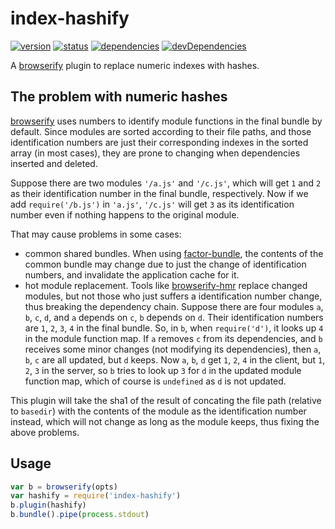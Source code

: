 # index-hashify
[![version](https://img.shields.io/npm/v/index-hashify.svg)](https://www.npmjs.org/package/index-hashify)
[![status](https://travis-ci.org/zoubin/index-hashify.svg)](https://travis-ci.org/zoubin/index-hashify)
[![dependencies](https://david-dm.org/zoubin/index-hashify.svg)](https://david-dm.org/zoubin/index-hashify)
[![devDependencies](https://david-dm.org/zoubin/index-hashify/dev-status.svg)](https://david-dm.org/zoubin/index-hashify#info=devDependencies)

A [browserify] plugin to replace numeric indexes with hashes.

## The problem with numeric hashes
[browserify] uses numbers to identify module functions in the final bundle by default.
Since modules are sorted according to their file paths,
and those identification numbers are just their corresponding indexes in the sorted array (in most cases),
they are prone to changing when dependencies inserted and deleted.

Suppose there are two modules `'/a.js'` and `'/c.js'`,
which will get `1` and `2` as their identification number in the final bundle, respectively.
Now if we add `require('/b.js')` in `'a.js'`,
`'/c.js'` will get `3` as its identification number even if nothing happens to the original module.

That may cause problems in some cases:
* common shared bundles.
  When using [factor-bundle], the contents of the common bundle may change due to just the change of identification numbers,
  and invalidate the application cache for it.
* hot module replacement.
  Tools like [browserify-hmr] replace changed modules, but not those who just suffers a identification number change,
  thus breaking the dependency chain.
  Suppose there are four modules `a`, `b`, `c`, `d`, and `a` depends on `c`, `b` depends on `d`.
  Their identification numbers are `1`, `2`, `3`, `4` in the final bundle.
  So, in `b`, when `require('d')`, it looks up `4` in the module function map.
  If `a` removes `c` from its dependencies, and `b` receives some minor changes (not modifying its dependencies),
  then `a`, `b`, `c` are all updated, but `d` keeps.
  Now `a`, `b`, `d` get `1`, `2`, `4` in the client, but `1`, `2`, `3` in the server,
  so `b` tries to look up `3` for `d` in the updated module function map,
  which of course is `undefined` as `d` is not updated.


This plugin will take the sha1 of the result of concating the file path (relative to `basedir`) with the contents of the module 
as the identification number instead, which will not change as long as the module keeps,
thus fixing the above problems.

## Usage

```javascript
var b = browserify(opts)
var hashify = require('index-hashify')
b.plugin(hashify)
b.bundle().pipe(process.stdout)

```

[browserify]: https://github.com/substack/node-browserify
[factor-bundle]: https://github.com/substack/factor-bundle
[browserify-hmr]: https://github.com/AgentME/browserify-hmr


